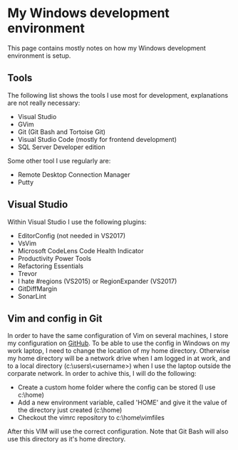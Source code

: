 # My Windows development environment

This page contains mostly notes on how my Windows development environment is setup.

## Tools

The following list shows the tools I use most for development, explanations are not really necessary:

- Visual Studio
- GVim
- Git (Git Bash and Tortoise Git)
- Visual Studio Code (mostly for frontend development)
- SQL Server Developer edition

Some other tool I use regularly are:

- Remote Desktop Connection Manager
- Putty

## Visual Studio

Within Visual Studio I use the following plugins:

- EditorConfig (not needed in VS2017)
- VsVim
- Microsoft CodeLens Code Health Indicator
- Productivity Power Tools
- Refactoring Essentials
- Trevor
- I hate #regions (VS2015) or RegionExpander (VS2017)
- GitDiffMargin
- SonarLint

## Vim and config in Git

In order to have the same configuration of Vim on several machines, I store my configuration on [GitHub](https://github.com/dnperfors/vimrc/). To be able to use the config in Windows on my work laptop, I need to change the location of my home directory. Otherwise my home directory will be a network drive when I am logged in at work, and to a local directory (c:\users\\\<username>) when I use the laptop outside the corparate network. In order to achive this, I will do the following:

- Create a custom home folder where the config can be stored (I use c:\home)
- Add a new environment variable, called 'HOME' and give it the value of the directory just created (c:\home)
- Checkout the vimrc repository to c:\home\vimfiles

After this VIM will use the correct configuration. Note that Git Bash will also use this directory as it's home directory.
